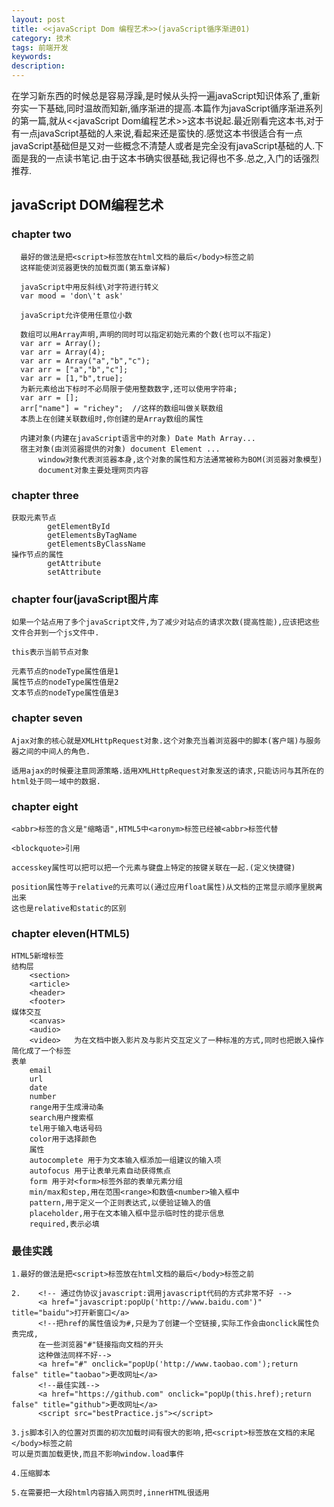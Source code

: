 ```yaml
---
layout: post
title: <<javaScript Dom 编程艺术>>(javaScript循序渐进01)
category: 技术
tags: 前端开发
keywords:
description:
---
```

在学习新东西的时候总是容易浮躁,是时候从头捋一遍javaScript知识体系了,重新夯实一下基础,同时温故而知新,循序渐进的提高.本篇作为javaScript循序渐进系列的第一篇,就从<<javaScript Dom编程艺术>>这本书说起.最近刚看完这本书,对于有一点javaScript基础的人来说,看起来还是蛮快的.感觉这本书很适合有一点javaScript基础但是又对一些概念不清楚人或者是完全没有javaScript基础的人.下面是我的一点读书笔记.由于这本书确实很基础,我记得也不多.总之,入门的话强烈推荐.


## javaScript DOM编程艺术


### chapter two    

      最好的做法是把<script>标签放在html文档的最后</body>标签之前
      这样能使浏览器更快的加载页面(第五章详解)

      javaScript中用反斜线\对字符进行转义
      var mood = 'don\'t ask'

      javaScript允许使用任意位小数

      数组可以用Array声明,声明的同时可以指定初始元素的个数(也可以不指定)
      var arr = Array();
      var arr = Array(4);
      var arr = Array("a","b","c");
      var arr = ["a","b","c"];
      var arr = [1,"b",true];
      为新元素给出下标时不必局限于使用整数数字,还可以使用字符串;
      var arr = [];
      arr["name"] = "richey";  //这样的数组叫做关联数组
      本质上在创建关联数组时,你创建的是Array数组的属性

      内建对象(内建在javaScript语言中的对象) Date Math Array...
      宿主对象(由浏览器提供的对象) document Element ...
          window对象代表浏览器本身,这个对象的属性和方法通常被称为BOM(浏览器对象模型)
          document对象主要处理网页内容

### chapter three
    获取元素节点
            getElementById
            getElementsByTagName
            getElementsByClassName        
    操作节点的属性
            getAttribute
            setAttribute

### chapter four(javaScript图片库

    如果一个站点用了多个javaScript文件,为了减少对站点的请求次数(提高性能),应该把这些文件合并到一个js文件中.

    this表示当前节点对象

    元素节点的nodeType属性值是1
    属性节点的nodeType属性值是2
    文本节点的nodeType属性值是3

### chapter seven
    Ajax对象的核心就是XMLHttpRequest对象.这个对象充当着浏览器中的脚本(客户端)与服务器之间的中间人的角色.

    适用ajax的时候要注意同源策略.适用XMLHttpRequest对象发送的请求,只能访问与其所在的html处于同一域中的数据.

### chapter eight
    <abbr>标签的含义是"缩略语",HTML5中<aronym>标签已经被<abbr>标签代替

    <blockquote>引用

    accesskey属性可以把可以把一个元素与键盘上特定的按键关联在一起.(定义快捷键)

    position属性等于relative的元素可以(通过应用float属性)从文档的正常显示顺序里脱离出来
    这也是relative和static的区别

### chapter eleven(HTML5)
    HTML5新增标签
    结构层
        <section>
        <article>
        <header>
        <footer>
    媒体交互
        <canvas>
        <audio>
        <video>   为在文档中嵌入影片及与影片交互定义了一种标准的方式,同时也把嵌入操作简化成了一个标签
    表单
        email
        url
        date
        number
        range用于生成滑动条
        search用户搜索框
        tel用于输入电话号码
        color用于选择颜色
        属性
        autocomplete 用于为文本输入框添加一组建议的输入项
        autofocus 用于让表单元素自动获得焦点
        form 用于对<form>标签外部的表单元素分组
        min/max和step,用在范围<range>和数值<number>输入框中
        pattern,用于定义一个正则表达式,以便验证输入的值
        placeholder,用于在文本输入框中显示临时性的提示信息
        required,表示必填

### 最佳实践

    1.最好的做法是把<script>标签放在html文档的最后</body>标签之前

    2.    <!-- 通过伪协议javascript:调用javascript代码的方式非常不好 -->
          <a href="javascript:popUp('http://www.baidu.com')" title="baidu">打开新窗口</a>
          <!--把href的属性值设为#,只是为了创建一个空链接,实际工作会由onclick属性负责完成,
          在一些浏览器"#"链接指向文档的开头
          这种做法同样不好-->
          <a href="#" onclick="popUp('http://www.taobao.com');return false" title="taobao">更改网址</a>
          <!--最佳实践-->
          <a href="https://github.com" onclick="popUp(this.href);return false" title="github">更改网址</a>
          <script src="bestPractice.js"></script>

    3.js脚本引入的位置对页面的初次加载时间有很大的影响,把<script>标签放在文档的末尾</body>标签之前
    可以是页面加载更快,而且不影响window.load事件

    4.压缩脚本

    5.在需要把一大段html内容插入网页时,innerHTML很适用
